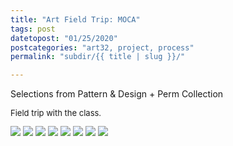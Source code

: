 ```yaml
---
title: "Art Field Trip: MOCA"
tags: post
datetopost: "01/25/2020"
postcategories: "art32, project, process"
permalink: "subdir/{{ title | slug }}/"

---
```


<p> Selections from Pattern & Design + Perm Collection  </p>
<p style="font-size: small;">Field trip with the class.</p>

<div class="flex-container">

<img class="one-col space-r" src="/img/blog/04_moca-1.jpg">
<img class="one-col space-r" src="/img/blog/04_moca-2.jpg">
<img class="one-col" src="/img/blog/04_moca-3.jpg">
<img class="one-col space-r space-a" src="/img/blog/04_moca-4.jpg">
<img class="one-col space-r space-a" src="/img/blog/04_moca-5.jpg">
<img class="one-col space-a" src="/img/blog/04_moca-6.jpg">
<img class="one-col space-r space-a" src="/img/blog/04_moca-7.jpg">
<img class="one-col space-r space-a" src="/img/blog/04_moca-8.jpg">
</div>




